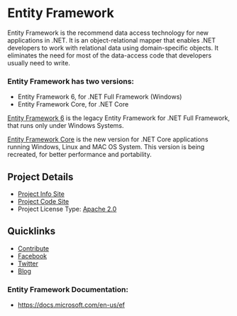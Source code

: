 # Entity Framework

Entity Framework is the recommend data access technology for new applications in .NET. It is an object-relational mapper that enables .NET developers to work with relational data using domain-specific objects. It eliminates the need for most of the data-access code that developers usually need to write.

### Entity Framework has two versions: 
* Entity Framework 6, for .NET Full Framework (Windows)
* Entity Framework Core, for .NET Core

[Entity Framework 6](https://github.com/aspnet/EntityFramework6) is the legacy Entity Framework for .NET Full Framework, that runs only under Windows Systems.

[Entity Framework Core](https://github.com/aspnet/EntityFrameworkCore) is the new version for .NET Core applications running Windows, Linux and MAC OS System. This version is being recreated, for better performance and portability. 

## Project Details
* [Project Info Site](https://github.com/aspnet/EntityFramework/wiki)
* [Project Code Site](https://github.com/aspnet/EntityFramework)
* Project License Type: [Apache 2.0](https://github.com/aspnet/EntityFrameworkCore/blob/master/LICENSE.txt)

## Quicklinks

* [Contribute](https://github.com/aspnet/EntityFramework/wiki/Getting-and-Building-the-Code)
* [Facebook](https://www.facebook.com/efmagicunicorns) 
* [Twitter](https://twitter.com/efmagicunicorns) 
* [Blog](https://blogs.msdn.microsoft.com/dotnet/tag/entity-framework)

### Entity Framework Documentation:
* https://docs.microsoft.com/en-us/ef

